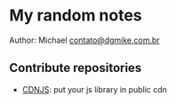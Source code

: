 # My random notes

Author: Michael <contato@dgmike.com.br>

## Contribute repositories

- [CDNJS](https://github.com/cdnjs/cdnjs): put your js library in public cdn

